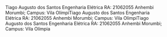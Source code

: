 Tiago Augusto dos Santos
Engenharia Elétrica
RA: 21062055
Anhembi Morumbi; Campus: Vila OlímpiTiago Augusto dos Santos
Engenharia Elétrica
RA: 21062055
Anhembi Morumbi; Campus: Vila OlímpiTiago Augusto dos Santos
Engenharia Elétrica
RA: 21062055
Anhembi Morumbi; Campus: Vila Olímpia
